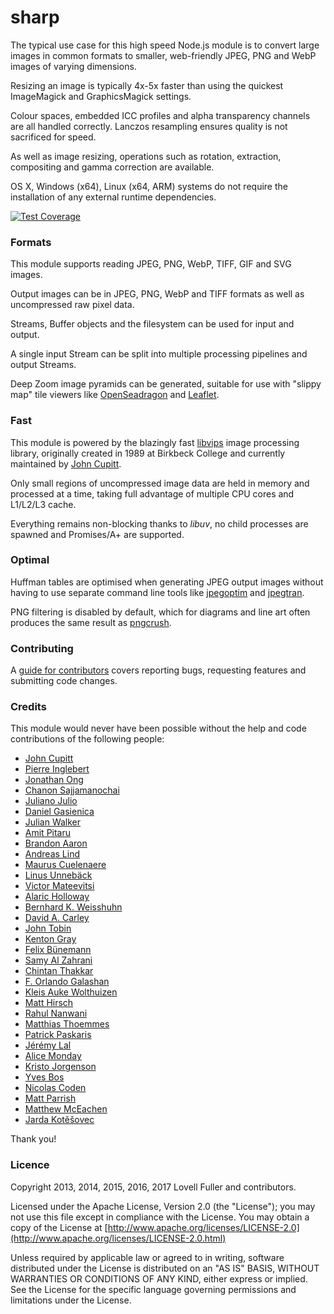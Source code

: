 # sharp

The typical use case for this high speed Node.js module
is to convert large images in common formats to
smaller, web-friendly JPEG, PNG and WebP images of varying dimensions.

Resizing an image is typically 4x-5x faster than using the
quickest ImageMagick and GraphicsMagick settings.

Colour spaces, embedded ICC profiles and alpha transparency channels are all handled correctly.
Lanczos resampling ensures quality is not sacrificed for speed.

As well as image resizing, operations such as
rotation, extraction, compositing and gamma correction are available.

OS X, Windows (x64), Linux (x64, ARM) systems do not require
the installation of any external runtime dependencies.

[![Test Coverage](https://coveralls.io/repos/lovell/sharp/badge.png?branch=master)](https://coveralls.io/r/lovell/sharp?branch=master)

### Formats

This module supports reading JPEG, PNG, WebP, TIFF, GIF and SVG images.

Output images can be in JPEG, PNG, WebP and TIFF formats as well as uncompressed raw pixel data.

Streams, Buffer objects and the filesystem can be used for input and output.

A single input Stream can be split into multiple processing pipelines and output Streams.

Deep Zoom image pyramids can be generated,
suitable for use with "slippy map" tile viewers like
[OpenSeadragon](https://github.com/openseadragon/openseadragon)
and [Leaflet](https://github.com/turban/Leaflet.Zoomify).

### Fast

This module is powered by the blazingly fast
[libvips](https://github.com/jcupitt/libvips) image processing library,
originally created in 1989 at Birkbeck College
and currently maintained by
[John Cupitt](https://github.com/jcupitt).

Only small regions of uncompressed image data
are held in memory and processed at a time,
taking full advantage of multiple CPU cores and L1/L2/L3 cache.

Everything remains non-blocking thanks to _libuv_,
no child processes are spawned and Promises/A+ are supported.

### Optimal

Huffman tables are optimised when generating JPEG output images
without having to use separate command line tools like
[jpegoptim](https://github.com/tjko/jpegoptim) and
[jpegtran](http://jpegclub.org/jpegtran/).

PNG filtering is disabled by default,
which for diagrams and line art often produces the same result
as [pngcrush](https://pmt.sourceforge.io/pngcrush/).

### Contributing

A [guide for contributors](https://github.com/lovell/sharp/blob/master/CONTRIBUTING.md)
covers reporting bugs, requesting features and submitting code changes.

### Credits

This module would never have been possible without
the help and code contributions of the following people:

* [John Cupitt](https://github.com/jcupitt)
* [Pierre Inglebert](https://github.com/pierreinglebert)
* [Jonathan Ong](https://github.com/jonathanong)
* [Chanon Sajjamanochai](https://github.com/chanon)
* [Juliano Julio](https://github.com/julianojulio)
* [Daniel Gasienica](https://github.com/gasi)
* [Julian Walker](https://github.com/julianwa)
* [Amit Pitaru](https://github.com/apitaru)
* [Brandon Aaron](https://github.com/brandonaaron)
* [Andreas Lind](https://github.com/papandreou)
* [Maurus Cuelenaere](https://github.com/mcuelenaere)
* [Linus Unnebäck](https://github.com/LinusU)
* [Victor Mateevitsi](https://github.com/mvictoras)
* [Alaric Holloway](https://github.com/skedastik)
* [Bernhard K. Weisshuhn](https://github.com/bkw)
* [David A. Carley](https://github.com/dacarley)
* [John Tobin](https://github.com/jtobinisaniceguy)
* [Kenton Gray](https://github.com/kentongray)
* [Felix Bünemann](https://github.com/felixbuenemann)
* [Samy Al Zahrani](https://github.com/salzhrani)
* [Chintan Thakkar](https://github.com/lemnisk8)
* [F. Orlando Galashan](https://github.com/frulo)
* [Kleis Auke Wolthuizen](https://github.com/kleisauke)
* [Matt Hirsch](https://github.com/mhirsch)
* [Rahul Nanwani](https://github.com/rnanwani)
* [Matthias Thoemmes](https://github.com/cmtt)
* [Patrick Paskaris](https://github.com/ppaskaris)
* [Jérémy Lal](https://github.com/kapouer)
* [Alice Monday](https://github.com/alice0meta)
* [Kristo Jorgenson](https://github.com/kristojorg)
* [Yves Bos](https://github.com/YvesBos)
* [Nicolas Coden](https://github.com/ncoden)
* [Matt Parrish](https://github.com/pbomb)
* [Matthew McEachen](https://github.com/mceachen)
* [Jarda Kotěšovec](https://github.com/jardakotesovec)

Thank you!

### Licence

Copyright 2013, 2014, 2015, 2016, 2017 Lovell Fuller and contributors.

Licensed under the Apache License, Version 2.0 (the "License");
you may not use this file except in compliance with the License.
You may obtain a copy of the License at
[http://www.apache.org/licenses/LICENSE-2.0](http://www.apache.org/licenses/LICENSE-2.0.html)

Unless required by applicable law or agreed to in writing, software
distributed under the License is distributed on an "AS IS" BASIS,
WITHOUT WARRANTIES OR CONDITIONS OF ANY KIND, either express or implied.
See the License for the specific language governing permissions and
limitations under the License.
